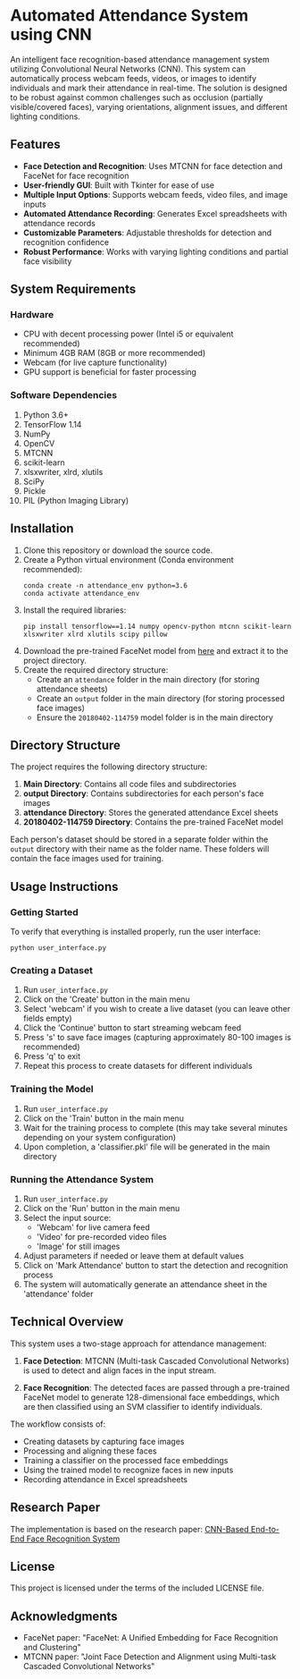 # Automated Attendance System using CNN

An intelligent face recognition-based attendance management system utilizing Convolutional Neural Networks (CNN). This system can automatically process webcam feeds, videos, or images to identify individuals and mark their attendance in real-time. The solution is designed to be robust against common challenges such as occlusion (partially visible/covered faces), varying orientations, alignment issues, and different lighting conditions.

## Features

- **Face Detection and Recognition**: Uses MTCNN for face detection and FaceNet for face recognition
- **User-friendly GUI**: Built with Tkinter for ease of use
- **Multiple Input Options**: Supports webcam feeds, video files, and image inputs
- **Automated Attendance Recording**: Generates Excel spreadsheets with attendance records
- **Customizable Parameters**: Adjustable thresholds for detection and recognition confidence
- **Robust Performance**: Works with varying lighting conditions and partial face visibility

## System Requirements

### Hardware
- CPU with decent processing power (Intel i5 or equivalent recommended)
- Minimum 4GB RAM (8GB or more recommended)
- Webcam (for live capture functionality)
- GPU support is beneficial for faster processing

### Software Dependencies
1. Python 3.6+
2. TensorFlow 1.14
3. NumPy
4. OpenCV
5. MTCNN
6. scikit-learn
7. xlsxwriter, xlrd, xlutils
8. SciPy
9. Pickle
10. PIL (Python Imaging Library)

## Installation

1. Clone this repository or download the source code.
2. Create a Python virtual environment (Conda environment recommended):
   ```
   conda create -n attendance_env python=3.6
   conda activate attendance_env
   ```
3. Install the required libraries:
   ```
   pip install tensorflow==1.14 numpy opencv-python mtcnn scikit-learn xlsxwriter xlrd xlutils scipy pillow
   ```
4. Download the pre-trained FaceNet model from [here](https://drive.google.com/open?id=1EXPBSXwTaqrSC0OhUdXNmKSh9qJUQ55-) and extract it to the project directory.
5. Create the required directory structure:
   - Create an `attendance` folder in the main directory (for storing attendance sheets)
   - Create an `output` folder in the main directory (for storing processed face images)
   - Ensure the `20180402-114759` model folder is in the main directory

## Directory Structure

The project requires the following directory structure:

1. **Main Directory**: Contains all code files and subdirectories
2. **output Directory**: Contains subdirectories for each person's face images
3. **attendance Directory**: Stores the generated attendance Excel sheets
4. **20180402-114759 Directory**: Contains the pre-trained FaceNet model

Each person's dataset should be stored in a separate folder within the `output` directory with their name as the folder name. These folders will contain the face images used for training.

## Usage Instructions

### Getting Started

To verify that everything is installed properly, run the user interface:
```
python user_interface.py
```

### Creating a Dataset

1. Run `user_interface.py`
2. Click on the 'Create' button in the main menu
3. Select 'webcam' if you wish to create a live dataset (you can leave other fields empty)
4. Click the 'Continue' button to start streaming webcam feed
5. Press 's' to save face images (capturing approximately 80-100 images is recommended)
6. Press 'q' to exit
7. Repeat this process to create datasets for different individuals

### Training the Model

1. Run `user_interface.py`
2. Click on the 'Train' button in the main menu
3. Wait for the training process to complete (this may take several minutes depending on your system configuration)
4. Upon completion, a 'classifier.pkl' file will be generated in the main directory

### Running the Attendance System

1. Run `user_interface.py`
2. Click on the 'Run' button in the main menu
3. Select the input source:
   - 'Webcam' for live camera feed
   - 'Video' for pre-recorded video files
   - 'Image' for still images
4. Adjust parameters if needed or leave them at default values
5. Click on 'Mark Attendance' button to start the detection and recognition process
6. The system will automatically generate an attendance sheet in the 'attendance' folder

## Technical Overview

This system uses a two-stage approach for attendance management:

1. **Face Detection**: MTCNN (Multi-task Cascaded Convolutional Networks) is used to detect and align faces in the input stream.

2. **Face Recognition**: The detected faces are passed through a pre-trained FaceNet model to generate 128-dimensional face embeddings, which are then classified using an SVM classifier to identify individuals.

The workflow consists of:
- Creating datasets by capturing face images
- Processing and aligning these faces
- Training a classifier on the processed face embeddings
- Using the trained model to recognize faces in new inputs
- Recording attendance in Excel spreadsheets

## Research Paper

The implementation is based on the research paper:
[CNN-Based End-to-End Face Recognition System](https://ieeexplore.ieee.org/document/9029001)

## License

This project is licensed under the terms of the included LICENSE file.

## Acknowledgments

- FaceNet paper: "FaceNet: A Unified Embedding for Face Recognition and Clustering"
- MTCNN paper: "Joint Face Detection and Alignment using Multi-task Cascaded Convolutional Networks"
